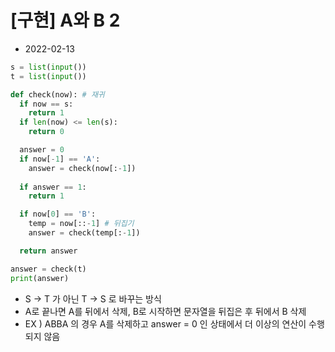# [구현] A와 B 2

- 2022-02-13

```python
s = list(input())
t = list(input())

def check(now): # 재귀
  if now == s:
    return 1
  if len(now) <= len(s):
    return 0

  answer = 0
  if now[-1] == 'A':
    answer = check(now[:-1])
  
  if answer == 1:
    return 1

  if now[0] == 'B':
    temp = now[::-1] # 뒤집기
    answer = check(temp[:-1])

  return answer

answer = check(t)
print(answer)
```

- S → T 가 아닌 T → S 로 바꾸는 방식
- A로 끝나면 A를 뒤에서 삭제, B로 시작하면 문자열을 뒤집은 후 뒤에서 B 삭제
- EX ) ABBA 의 경우 A를 삭제하고 answer = 0 인 상태에서 더 이상의 연산이 수행되지 않음
